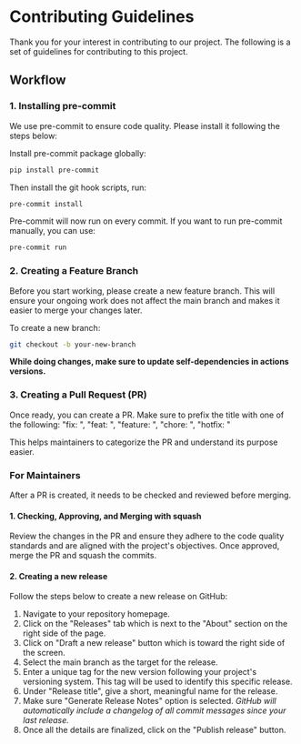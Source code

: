 # Contributing Guidelines

Thank you for your interest in contributing to our project. The following is a set of guidelines for contributing to this project.

## Workflow

### 1. Installing pre-commit

We use pre-commit to ensure code quality. Please install it following the steps below:

Install pre-commit package globally:

```bash
pip install pre-commit
```

Then install the git hook scripts, run:

```bash
pre-commit install
```

Pre-commit will now run on every commit. If you want to run pre-commit manually, you can use:

```bash
pre-commit run
```

### 2. Creating a Feature Branch

Before you start working, please create a new feature branch. This will ensure your ongoing work does not affect the main branch and makes it easier to merge your changes later.

To create a new branch:

```bash
git checkout -b your-new-branch
```

**While doing changes, make sure to update self-dependencies in actions versions.**

### 3. Creating a Pull Request (PR)

Once ready, you can create a PR. Make sure to prefix the title with one of the following: "fix: ", "feat: ", "feature: ", "chore: ", "hotfix: "

This helps maintainers to categorize the PR and understand its purpose easier.

### For Maintainers

After a PR is created, it needs to be checked and reviewed before merging.

#### 1. Checking, Approving, and Merging with squash

Review the changes in the PR and ensure they adhere to the code quality standards and are aligned with the project's objectives. Once approved, merge the PR and squash the commits.

#### 2. Creating a new release

Follow the steps below to create a new release on GitHub:

1. Navigate to your repository homepage.
1. Click on the "Releases" tab which is next to the "About" section on the right side of the page.
1. Click on "Draft a new release" button which is toward the right side of the screen.
1. Select the main branch as the target for the release.
1. Enter a unique tag for the new version following your project's versioning system. This tag will be used to identify this specific release.
1. Under "Release title", give a short, meaningful name for the release.
1. Make sure "Generate Release Notes" option is selected.
*GitHub will automatically include a changelog of all commit messages since your last release.*
1. Once all the details are finalized, click on the "Publish release" button.
